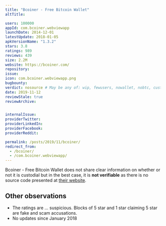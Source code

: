 ```yaml
---
title: "Bcoiner - Free Bitcoin Wallet"
altTitle: 

users: 100000
appId: com.bcoiner.webviewapp
launchDate: 2014-12-01
latestUpdate: 2018-01-05
apkVersionName: "1.3.2"
stars: 3.8
ratings: 989
reviews: 439
size: 2.2M
website: https://bcoiner.com/
repository: 
issue: 
icon: com.bcoiner.webviewapp.png
bugbounty: 
verdict: nosource # May be any of: wip, fewusers, nowallet, nobtc, custodial, nosource, nonverifiable, verifiable, bounty
date: 2019-11-12
reviewStale: true
reviewArchive:


internalIssue: 
providerTwitter: 
providerLinkedIn: 
providerFacebook: 
providerReddit: 

permalink: /posts/2019/11/bcoiner/
redirect_from:
  - /bcoiner/
  - /com.bcoiner.webviewapp/
---
```



Bcoiner - Free Bitcoin Wallet
does not share clear information on whether or not it is custodial but in the
best case, it is **not verifiable** as there is no source code presented at
[their website](https://bcoiner.com/).

Other observations
------------------

* The ratings are ... suspicious. Blocks of 5 star and 1 star claiming 5 star are fake and scam accusations.
* No updates since January 2018
